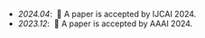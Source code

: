 - *2024.04*: &nbsp;🎉 A paper is accepted by IJCAI 2024.
- *2023.12*: &nbsp;🎉 A paper is accepted by AAAI 2024.